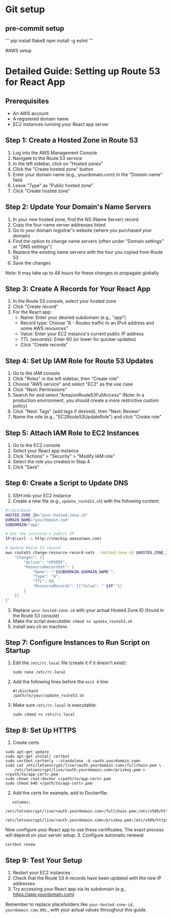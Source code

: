 # Git setup
## pre-commit setup
'''
pip install flake8
npm install -g eslint
'''




#AWS setup
# Detailed Guide: Setting up Route 53 for React App 

## Prerequisites
- An AWS account
- A registered domain name
- EC2 instances running your React app server

## Step 1: Create a Hosted Zone in Route 53

1. Log into the AWS Management Console
2. Navigate to the Route 53 service
3. In the left sidebar, click on "Hosted zones"
4. Click the "Create hosted zone" button
5. Enter your domain name (e.g., yourdomain.com) in the "Domain name" field
6. Leave "Type" as "Public hosted zone"
7. Click "Create hosted zone"

## Step 2: Update Your Domain's Name Servers

1. In your new hosted zone, find the NS (Name Server) record
2. Copy the four name server addresses listed
3. Go to your domain registrar's website (where you purchased your domain)
4. Find the option to change name servers (often under "Domain settings" or "DNS settings")
5. Replace the existing name servers with the four you copied from Route 53
6. Save the changes

Note: It may take up to 48 hours for these changes to propagate globally

## Step 3: Create A Records for Your React App

1. In the Route 53 console, select your hosted zone
2. Click "Create record"
3. For the React app:
   - Name: Enter your desired subdomain (e.g., "app")
   - Record type: Choose "A - Routes traffic to an IPv4 address and some AWS resources"
   - Value: Enter your EC2 instance's current public IP address
   - TTL (seconds): Enter 60 (or lower for quicker updates)
   - Click "Create records"


## Step 4: Set Up IAM Role for Route 53 Updates

1. Go to the IAM console
2. Click "Roles" in the left sidebar, then "Create role"
3. Choose "AWS service" and select "EC2" as the use case
4. Click "Next: Permissions"
5. Search for and select "AmazonRoute53FullAccess" (Note: In a production environment, you should create a more restrictive custom policy)
6. Click "Next: Tags" (add tags if desired), then "Next: Review"
7. Name the role (e.g., "EC2Route53UpdateRole") and click "Create role"

## Step 5: Attach IAM Role to EC2 Instances

1. Go to the EC2 console
2. Select your React app instance
3. Click "Actions" > "Security" > "Modify IAM role"
4. Select the role you created in Step 4
5. Click "Save"


## Step 6: Create a Script to Update DNS

1. SSH into your EC2 instance
2. Create a new file (e.g., `update_route53.sh`) with the following content:

```bash
#!/bin/bash
HOSTED_ZONE_ID="your-hosted-zone-id"
DOMAIN_NAME="yourdomain.com"
SUBDOMAIN="app" 

# Get the instance's public IP
IP=$(curl -s http://checkip.amazonaws.com)

# Update Route 53 record
aws route53 change-resource-record-sets --hosted-zone-id $HOSTED_ZONE_ID --change-batch '{
    "Changes": [{
        "Action": "UPSERT",
        "ResourceRecordSet": {
            "Name": "'$SUBDOMAIN.$DOMAIN_NAME'",
            "Type": "A",
            "TTL": 60,
            "ResourceRecords": [{"Value": "'$IP'"}]
        }
    }]
}'
```

3. Replace `your-hosted-zone-id` with your actual Hosted Zone ID (found in the Route 53 console)
4. Make the script executable: `chmod +x update_route53.sh`
5. install aws cli on machine.

## Step 7: Configure Instances to Run Script on Startup

1. Edit the `/etc/rc.local` file (create it if it doesn't exist):
   ```
   sudo nano /etc/rc.local
   ```
2. Add the following lines before the `exit 0` line:
   ```
   #!/bin/bash
   /path/to/your/update_route53.sh
   ```
3. Make sure `/etc/rc.local` is executable:
   ```
   sudo chmod +x /etc/rc.local
   ```

## Step 8: Set Up HTTPS
1. Create certs
```
sudo apt-get update
sudo apt-get install certbot
sudo certbot certonly --standalone -d <auth.yourdomain.com>
sudo cat /etc/letsencrypt/live/<auth.yourdomain.com>/fullchain.pem \
    /etc/letsencrypt/live/<auth.yourdomain.com>/privkey.pem > </path/to/app-cert>.pem
sudo chown root:docker </path/to/app-cert>.pem
sudo chmod 640 </path/to/app-cert>.pem
```
2. Add the certs
for example, add to Dockerfile:
```
   volumes:
      - /etc/letsencrypt/live/<auth.yourdomain.com>/fullchain.pem:/etc/x509/https/tls.crt:ro
      - /etc/letsencrypt/live/<auth.yourdomain.com>/privkey.pem:/etc/x509/https/tls.key:ro
```
Now configure your React app to use these certificates. The exact process will depend on your server setup.
3. Configure automatic renewal
```
certbot renew
```

## Step 9: Test Your Setup

1. Restart your EC2 instances
2. Check that the Route 53 A records have been updated with the new IP addresses
3. Try accessing your React app via its subdomain (e.g., https://app.yourdomain.com)

Remember to replace placeholders like `your-hosted-zone-id`, `yourdomain.com`, etc., with your actual values throughout this guide.




